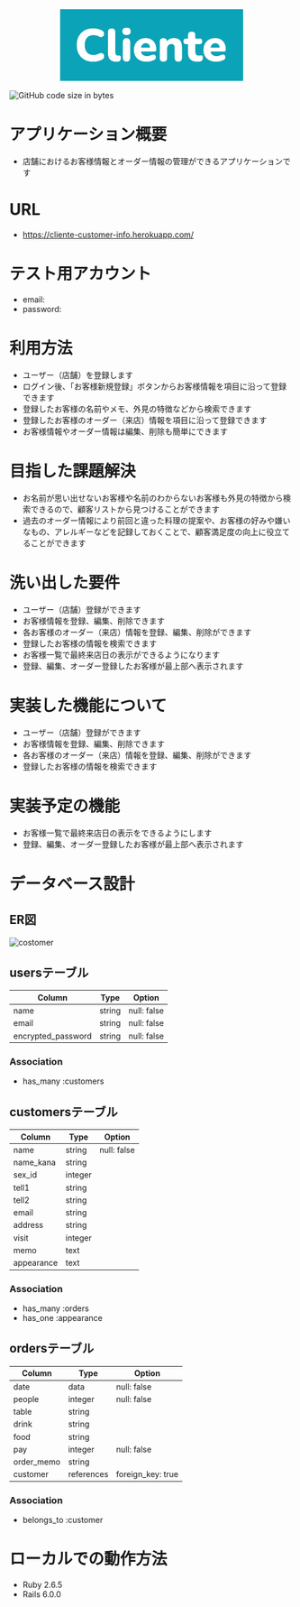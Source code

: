 <div align="center">
<img src="https://raw.githubusercontent.com/mamoru-ando/customer_info/3847a61eea0ff01e4bf39a8a68f00eefef90e158/Cliente%E3%83%AD%E3%82%B3%E3%82%99%202021-01-25%2017.47.58.png" alt="Cliente" title="Cliente">
</div>

![GitHub code size in bytes](https://img.shields.io/github/languages/code-size/mamoru-ando/customer_info)

# アプリケーション概要
- 店舗におけるお客様情報とオーダー情報の管理ができるアプリケーションです


# URL
- https://cliente-customer-info.herokuapp.com/


# テスト用アカウント
- email: 
- password: 


# 利用方法
- ユーザー（店舗）を登録します
- ログイン後、「お客様新規登録」ボタンからお客様情報を項目に沿って登録できます
- 登録したお客様の名前やメモ、外見の特徴などから検索できます
- 登録したお客様のオーダー（来店）情報を項目に沿って登録できます
- お客様情報やオーダー情報は編集、削除も簡単にできます


# 目指した課題解決
- お名前が思い出せないお客様や名前のわからないお客様も外見の特徴から検索できるので、顧客リストから見つけることができます
- 過去のオーダー情報により前回と違った料理の提案や、お客様の好みや嫌いなもの、アレルギーなどを記録しておくことで、顧客満足度の向上に役立てることができます


# 洗い出した要件
- ユーザー（店舗）登録ができます
- お客様情報を登録、編集、削除できます
- 各お客様のオーダー（来店）情報を登録、編集、削除ができます
- 登録したお客様の情報を検索できます
- お客様一覧で最終来店日の表示ができるようになります
- 登録、編集、オーダー登録したお客様が最上部へ表示されます


# 実装した機能について
- ユーザー（店舗）登録ができます
- お客様情報を登録、編集、削除できます
- 各お客様のオーダー（来店）情報を登録、編集、削除ができます
- 登録したお客様の情報を検索できます


# 実装予定の機能
- お客様一覧で最終来店日の表示をできるようにします
- 登録、編集、オーダー登録したお客様が最上部へ表示されます


# データベース設計
## ER図
![costomer](https://user-images.githubusercontent.com/75655307/106237634-8e517a00-6242-11eb-9fd7-b2b0ec32e4cc.png)

## usersテーブル
| Column             | Type   | Option      | 
| ------------------ | ------ | ----------- | 
| name               | string | null: false | 
| email              | string | null: false | 
| encrypted_password | string | null: false | 

### Association
- has_many :customers


## customersテーブル
| Column          | Type       | Option            | 
| --------------- | ---------- | ----------------- | 
| name            | string     | null: false       | 
| name_kana       | string     |                   | 
| sex_id          | integer    |                   | 
| tell1           | string     |                   | 
| tell2           | string     |                   | 
| email           | string     |                   | 
| address         | string     |                   | 
| visit           | integer    |                   | 
| memo            | text       |                   | 
| appearance      | text       |                   | 

### Association
- has_many :orders
- has_one :appearance


## ordersテーブル
| Column     | Type       | Option            | 
| ---------- | ---------- | ----------------- | 
| date       | data       | null: false       | 
| people     | integer    | null: false       | 
| table      | string     |                   | 
| drink      | string     |                   | 
| food       | string     |                   | 
| pay        | integer    | null: false       | 
| order_memo | string     |                   | 
| customer   | references | foreign_key: true | 

### Association
- belongs_to :customer


# ローカルでの動作方法
- Ruby 2.6.5
- Rails 6.0.0
